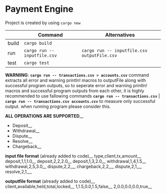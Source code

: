 # Payment Engine

Project is created by using `cargo new` 

|                |Command                          |Alternatives                                 |
|----------------|---------------------------------|---------------------------------------------|
|build           |`cargo build`                    |                                             |
|run             |`cargo run -- inputfile.csv`     |`cargo run -- inputfile.csv outputFile.csv`  |
|test            |`cargo test`                     |                                             |


**WARNIING**: **`cargo run -- transactions.csv > accounts.csv`** command extracts all error and warning println! macros to outputFile along with successful program outputs, so to seperate error and warning println! macros and successful program outputs from each other, it is highly recommended to use fallowing commands **`cargo run -- transactions.csv`** | **`cargo run -- transactions.csv accounts.csv`** to measure only successful output. when running program please consider this.


**ALL OPERATIONS ARE SUPPORTED**__
- Deposit__
- Withdrawal__
- Dispute__
- Resolve__
- Chargeback__

**input file format** (already added to code)__
type,client,tx,amount__
deposit,1,1,1.0__
deposit,2,2,2.0__
deposit,1,3,2.0__
withdrawal,1,4,1.5__
withdrawal,2,5,3.0__
dispute,2,2,__
chargeback,2,2,__
dispute,2,1,__
resolve,2,1,__

**outputfile format** (already added to code)__
client,available,held,total,locked__
1,1.5,0.0,1.5,false__
2,0.0,0.0,0.0,true__
